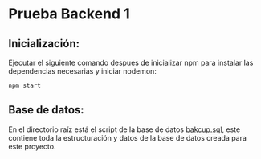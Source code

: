 # Prueba Backend 1

## Inicialización:

Ejecutar el siguiente comando despues de inicializar npm para instalar las dependencias necesarias y iniciar nodemon:

```
npm start
```

## Base de datos:

En el directorio raíz está el script de la base de datos [bakcup.sql](backup.sql), este contiene toda la estructuración y datos de la base de datos creada para este proyecto.
